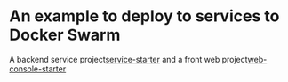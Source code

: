 # An example to deploy to services to Docker Swarm

A backend service project[service-starter](https://github.com/ypzhuang/service_starter)
and a front web project[web-console-starter](https://github.com/ypzhuang/web-console-starter)